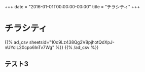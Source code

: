 +++
date = "2016-01-01T00:00:00-00:00"
title = "チラシティ"
+++
# チラシティ

{{% ad_csv sheetsid="10o9Lz438Qg2V8pjhotQdXpJ-nUYclL20cpo6InTv7Wg" %}}
{{% /ad_csv %}}

## テスト3
